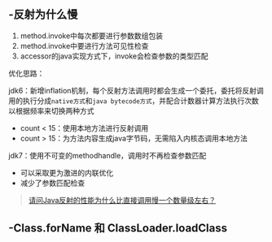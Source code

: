 ## -反射为什么慢
 1. method.invoke中每次都要进行参数数组包装
 2. method.invoke中要进行方法可见性检查
 3. accessor的java实现方式下，invoke会检查参数的类型匹配

 优化思路：

 jdk6：新增inflation机制，每个反射方法调用时都会生成一个委托，委托将反射调用的执行分成`native方式`和`java bytecode方式`，并配合计数器计算方法执行次数以根据频率来切换两种方式
- count < 15：使用本地方法进行反射调用
- count > 15：为方法内容生成java字节码，无需陷入内核态调用本地方法

jdk7：使用不可变的methodhandle，调用时不再检查参数匹配
- 可以采取更为激进的内联优化
- 减少了参数匹配检查

> [请问Java反射的性能为什么比直接调用慢一个数量级左右？](https://www.zhihu.com/question/30097357)


## -Class.forName 和 ClassLoader.loadClass
